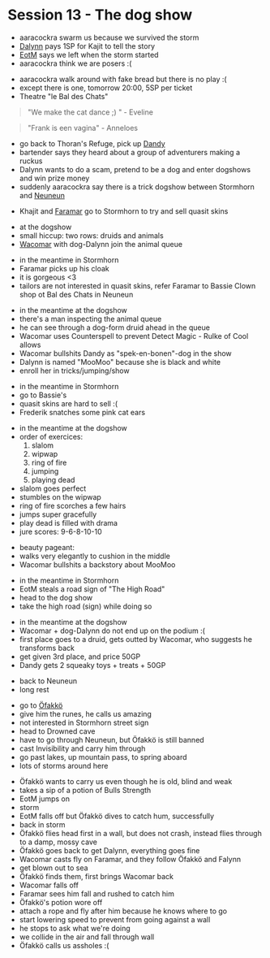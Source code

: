 # Session 13 - The dog show

- aaracockra swarm us because we survived the storm
- [Dalynn](https://bookstack.hemels.me/books/Darninia/page/dalynn-lathrana) pays 1SP for Kajit to tell the story
- [EotM](https://bookstack.hemels.me/books/Darninia/page/eye-of-the-mountain) says we left when the storm started
- aaracockra think we are posers :(

+ aaracockra walk around with fake bread but there is no play :(
+ except there is one, tomorrow 20:00, 5SP per ticket
+ Theatre "le Bal des Chats"

> "We make the cat dance ;) " - Eveline

> "Frank is een vagina" - Anneloes

+ go back to Thoran's Refuge, pick up [Dandy](https://bookstack.hemels.me/books/Darninia/page/dandy)
+ bartender says they heard about a group of adventurers making a ruckus
+ Dalynn wants to do a scam, pretend to be a dog and enter dogshows and win prize money
+ suddenly aaracockra say there is a trick dogshow between Stormhorn and [Neuneun](https://bookstack.hemels.me/books/Darninia/page/nenen)

- Khajit and [Faramar](https://bookstack.hemels.me/books/Darninia/page/faramar-illitris) go to Stormhorn to try and sell quasit skins

+ at the dogshow
+ small hiccup: two rows: druids and animals
+ [Wacomar](https://bookstack.hemels.me/books/Darninia/page/wacomar-illitris) with dog-Dalynn join the animal queue

- in the meantime in Stormhorn
- Faramar picks up his cloak
- it is gorgeous <3
- tailors are not interested in quasit skins, refer Faramar to Bassie Clown shop ot Bal des Chats in Neuneun

+ in the meantime at the dogshow
+ there's a man inspecting the animal queue
+ he can see through a dog-form druid ahead in the queue
+ Wacomar uses Counterspell to prevent Detect Magic - Rulke of Cool allows
+ Wacomar bullshits Dandy as "spek-en-bonen"-dog in the show
+ Dalynn is named "MooMoo" because she is black and white
+ enroll her in tricks/jumping/show

- in the meantime in Stormhorn
- go to Bassie's
- quasit skins are hard to sell :(
- Frederik snatches some pink cat ears

+ in the meantime at the dogshow
+ order of exercices:
    1. slalom
    2. wipwap
    3. ring of fire
    4. jumping
    5. playing dead
+ slalom goes perfect
+ stumbles on the wipwap
+ ring of fire scorches a few hairs
+ jumps super gracefully
+ play dead is filled with drama
+ jure scores: 9-6-8-10-10

- beauty pageant:
- walks very elegantly to cushion in the middle
- Wacomar bullshits a backstory about MooMoo

+ in the meantime in Stormhorn
+ EotM steals a road sign of "The High Road"
+ head to the dog show
+ take the high road (sign) while doing so

- in the meantime at the dogshow
- Wacomar + dog-Dalynn do not end up on the podium :(
- first place goes to a druid, gets outted by Wacomar, who suggests he transforms back
- get given 3rd place, and price 50GP
- Dandy gets 2 squeaky toys + treats + 50GP

+ back to Neuneun
+ long rest

- go to [Öfakkö](https://bookstack.hemels.me/books/Darninia/page/nenen#notable%20people)
- give him the runes, he calls us amazing
- not interested in Stormhorn street sign
- head to Drowned cave
- have to go through Neuneun, but Öfakkö is still banned
- cast Invisibility and carry him through
- go past lakes, up mountain pass, to spring aboard
- lots of storms around here

+ Öfakkö wants to carry us even though he is old, blind and weak
+ takes a sip of a potion of Bulls Strength
+ EotM jumps on
+ storm
+ EotM falls off but Öfakkö dives to catch hum, successfully
+ back in storm
+ Öfakkö flies head first in a wall, but does not crash, instead flies through to a damp, mossy cave
+ Öfakkö goes back to get Dalynn, everything goes fine
+ Wacomar casts fly on Faramar, and they follow Öfakkö and Falynn
+ get blown out to sea
+ Öfakkö finds them, first brings Wacomar back
+ Wacomar falls off
+ Faramar sees him fall and rushed to catch him
+ Öfakkö's potion wore off
+ attach a rope and fly after him because he knows where to go
+ start lowering speed to prevent from going against a wall
+ he stops to ask what we're doing
+ we collide in the air and fall through wall
+ Öfakkö calls us assholes :(
